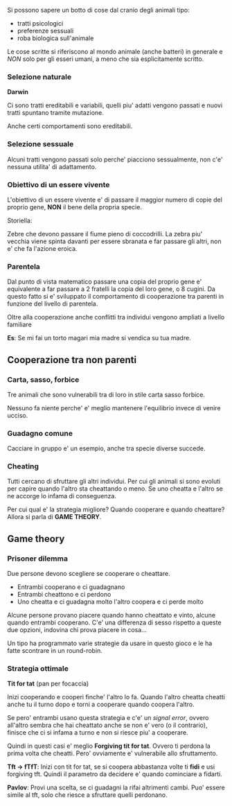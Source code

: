 Si possono sapere un botto di cose dal cranio degli animali tipo:
- tratti psicologici
- preferenze sessuali
- roba biologica sull'animale

Le cose scritte si riferiscono al mondo animale (anche batteri) in generale e *NON* solo per gli esseri umani, a meno che sia esplicitamente scritto.

### Selezione naturale

**Darwin**

Ci sono tratti ereditabili e variabili, quelli piu' adatti vengono passati e nuovi tratti spuntano tramite mutazione.

Anche certi comportamenti sono ereditabili.

### Selezione sessuale

Alcuni tratti vengono passati solo perche' piacciono sessualmente, non c'e' nessuna utilita' di adattamento.

### Obiettivo di un essere vivente

L'obiettivo di un essere vivente e' di passare il maggior numero di copie del proprio gene, **NON** il bene della propria specie.

Storiella:

Zebre che devono passare il fiume pieno di coccodrilli. La zebra piu' vecchia viene spinta davanti per essere sbranata e far passare gli altri, non e' che fa l'azione eroica.

### Parentela

Dal punto di vista matematico passare una copia del proprio gene e' equivalente a far passare a 2 fratelli la copia del loro gene, o 8 cugini. Da questo fatto si e' sviluppato il comportamento di cooperazione tra parenti in funzione del livello di parentela.

Oltre alla cooperazione anche conflitti tra individui vengono ampliati a livello familiare

**Es**: Se mi fai un torto magari mia madre si vendica su tua madre.

## Cooperazione tra non parenti

### Carta, sasso, forbice

Tre animali che sono vulnerabili tra di loro in stile carta sasso forbice.

Nessuno fa niente perche' e' meglio mantenere l'equilibrio invece di venire ucciso.

### Guadagno comune

Cacciare in gruppo e' un esempio, anche tra specie diverse succede.

### Cheating

Tutti cercano di sfruttare gli altri individui. Per cui gli animali si sono evoluti per capire quando l'altro sta cheattando o meno. Se uno cheatta e l'altro se ne accorge lo infama di conseguenza.

Per cui qual e' la strategia migliore? Quando cooperare e quando cheattare? Allora si parla di **GAME THEORY**.

## Game theory

### Prisoner dilemma

Due persone devono scegliere se cooperare o cheattare.

- Entrambi cooperano e ci guadagnano
- Entrambi cheattono e ci perdono
- Uno cheatta e ci guadagna molto l'altro coopera e ci perde molto

Alcune persone provano piacere quando hanno cheattato e vinto, alcune quando entrambi cooperano. C'e' una differenza di sesso rispetto a queste due opzioni, indovina chi prova piacere in cosa...

Un tipo ha programmato varie strategie da usare in questo gioco e le ha fatte scontrare in un round-robin.

### Strategia ottimale

**Tit for tat** (pan per focaccia)

Inizi cooperando e cooperi finche' l'altro lo fa. Quando l'altro cheatta cheatti anche tu il turno dopo e torni a cooperare quando coopera l'altro.

Se pero' entrambi usano questa strategia e c'e' un *signal error*, ovvero all'altro sembra che hai cheattato anche se non e' vero (o il contrario), finisce che ci si infama a turno e non si riesce piu' a cooperare.

Quindi in questi casi e' meglio **Forgiving tit for tat**. Ovvero ti perdona la prima volta che cheatti. Pero' ovviamente e' vulnerabile allo sfruttamento.

**Tft -> fTfT**: Inizi con tit for tat, se si coopera abbastanza volte ti **fidi** e usi forgiving tft. Quindi il parametro da decidere e' quando cominciare a fidarti.

**Pavlov**: Provi una scelta, se ci guadagni la rifai altrimenti cambi. Puo' essere simile al tft, solo che riesce a sfruttare quelli perdonano.
